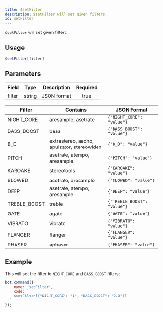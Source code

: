 ```yaml
---
title: $setFilter
description: $setFilter will set given filters.
id: setFilter
---
```


`$setFilter` will set given filters.

## Usage

```php
$setFilter[filter]
```

## Parameters

| Field  | Type   | Description | Required |
|--------|--------|-------------|:--------:|
| filter | string | JSON format |   true   |

| Filter       | Contains                                   | JSON Format                 |
|--------------|--------------------------------------------|-----------------------------|
| NIGHT_CORE   | aresample, asetrate                        | `{"NIGHT_CORE": "value"}`   |
| BASS_BOOST   | bass                                       | `{"BASS_BOOST": "value"}`   |
| 8_D          | extrastereo, aecho, apulsator, stereowiden | `{"8_D": "value"}`          |
| PITCH        | asetrate, atempo, aresample                | `{"PITCH": "value"}`        |
| KAROAKE      | stereotools                                | `{"KAROAKE": "value"}`      |
| SLOWED       | asetrate, aresample                        | `{"SLOWED": "value"}`       |
| DEEP         | asetrate, atempo, aresample                | `{"DEEP": "value"}`         |
| TREBLE_BOOST | treble                                     | `{"TREBLE_BOOST": "value"}` |
| GATE         | agate                                      | `{"GATE": "value"}`         |
| VIBRATO      | vibrato                                    | `{"VIBRATO": "value"}`      |
| FLANGER      | flanger                                    | `{"FLANGER": "value"}`      |
| PHASER       | aphaser                                    | `{"PHASER": "value"}`       |

## Example

This will set the filter to `NIGHT_CORE` and `BASS_BOOST` filters:

```javascript
bot.command({
    name: 'setFilter',
    code: `
    $setFilter[{"NIGHT_CORE": "1", "BASS_BOOST": "0.3"}]
  `
});
```